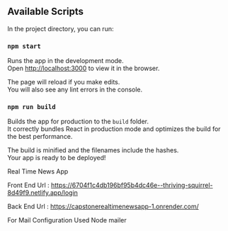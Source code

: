 

## Available Scripts

In the project directory, you can run:

### `npm start`

Runs the app in the development mode.\
Open [http://localhost:3000](http://localhost:3000) to view it in the browser.

The page will reload if you make edits.\
You will also see any lint errors in the console.



### `npm run build`

Builds the app for production to the `build` folder.\
It correctly bundles React in production mode and optimizes the build for the best performance.

The build is minified and the filenames include the hashes.\
Your app is ready to be deployed!


Real Time News App

Front End Url : https://6704f1c4db196bf95b4dc46e--thriving-squirrel-8d49f9.netlify.app/login

Back End Url : https://capstonerealtimenewsapp-1.onrender.com/

For Mail Configuration Used Node mailer



